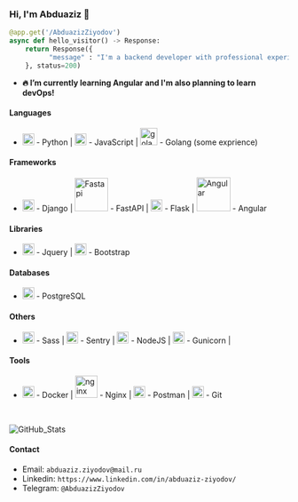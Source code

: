 ### Hi, I'm Abduaziz 👋

```python
@app.get('/AbduazizZiyodov')
async def hello_visitor() -> Response:
    return Response({
          "message" : "I'm a backend developer with professional experience in python and its web frameworks😀!",
    }, status=200)
```

- **🔥 I’m currently learning Angular and I'm also planning to learn devOps!**



#### **Languages**

- <img src="https://github.com/tomchen/stack-icons/blob/master/logos/python.svg" alt="Python" width="21px" height="21px"> - Python  |
<img src="https://github.com/tomchen/stack-icons/blob/master/logos/javascript.svg" alt="JavaScript" width="21px" height="21px"> - JavaScript  |
<img src="https://github.com/tomchen/stack-icons/blob/master/logos/go.svg" alt="golang" width="31px"> - Golang (some exprience)

#### **Frameworks** 

- <img alt="Django" src="https://github.com/tomchen/stack-icons/blob/master/logos/django.svg" width="21px"> - Django | 
<img src="https://fastapi.tiangolo.com/img/logo-margin/logo-teal.png" alt="Fastapi" width="60px"> - FastAPI | 
<img alt="Flask" src="https://github.com/tomchen/stack-icons/blob/master/logos/flask.svg" width="21px"> - Flask | 
<img alt="Angular" src="https://github.com/tomchen/stack-icons/blob/master/logos/angular.svg" width="61px"> - Angular 


#### **Libraries**

- <img src="https://github.com/tomchen/stack-icons/blob/master/logos/jquery-icon.svg" alt="jQuery" width="21px" > - Jquery  |
<img src="https://github.com/tomchen/stack-icons/blob/master/logos/bootstrap.svg" alt="Bootstrap" width="21px" > - Bootstrap

#### **Databases**
- <img src="https://github.com/tomchen/stack-icons/blob/master/logos/postgresql.svg" alt="postgres" width="21px"> - PostgreSQL

#### **Others**
- <img src="https://github.com/tomchen/stack-icons/blob/master/logos/sass.svg" alt="sass" width="21px"> - Sass | 
<img src="https://github.com/tomchen/stack-icons/blob/master/logos/sentry.svg" alt="sentry" width="21px"> - Sentry | 
<img src="https://github.com/tomchen/stack-icons/blob/master/logos/nodejs.svg" alt="nodejs" width="21px"> - NodeJS |
<img src="https://github.com/tomchen/stack-icons/blob/master/logos/gunicorn.svg" alt="gunicorn" width="21px"> - Gunicorn |

#### **Tools**
- <img src="https://github.com/tomchen/stack-icons/blob/master/logos/docker-icon.svg" alt="" width="21px"> - Docker | 
<img src="https://github.com/tomchen/stack-icons/blob/master/logos/nginx.svg" alt="nginx" width="40px"> - Nginx | 
<img src="https://github.com/tomchen/stack-icons/blob/master/logos/postman.svg" alt="postman" width="21px" > - Postman | 
<img src="https://github.com/tomchen/stack-icons/blob/master/logos/git-icon.svg" alt="Git" width="21px" > - Git  

<br>

![GitHub_Stats](https://github-readme-stats.vercel.app/api?username=AbduazizZiyodov&show_icons=true&theme=dracula)

#### **Contact**

* Email: `abduaziz.ziyodov@mail.ru`
* Linkedin: `https://www.linkedin.com/in/abduaziz-ziyodov/`
* Telegram: `@AbduazizZiyodov`

